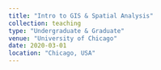 ```yaml
---
title: "Intro to GIS & Spatial Analysis"
collection: teaching
type: "Undergraduate & Graduate"
venue: "University of Chicago"
date: 2020-03-01
location: "Chicago, USA"
---
```

